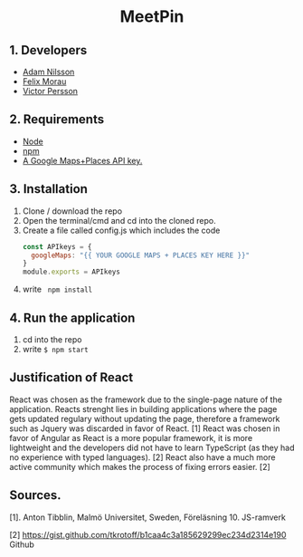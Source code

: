 <h1 align="center">MeetPin</h1>

## 1. Developers

<ul>
  <li> <a href="https://github.com/addicool">Adam Nilsson </a></li>
  <li> <a href="https://github.com/femosc2">Felix Morau </a></li>
  <li> <a href="https://github.com/VictorPersson ">Victor Persson </a></li>
</ul>

## 2. Requirements

<ul>
  <li> <a href="https://nodejs.org/en/download/">Node</a></li>
  <li> <a href="https://www.npmjs.com/get-npm">npm</a></li>
  <li> <a href="https://cloud.google.com/maps-platform/?__utma=102347093.92387519.1558278983.1559032155.1559032155.1&__utmb=102347093.0.10.1559032155&__utmc=102347093&__utmx=-&__utmz=102347093.1559032155.1.1.utmcsr=google|utmccn=(organic)|utmcmd=organic|utmctr=(not%20provided)&__utmv=-&__utmk=129617036&_ga=2.78148369.463654512.1559032149-92387519.1558278983#get-started">A Google Maps+Places API key.</a></li>
</ul>
  
  
## 3. Installation

<ol>
  <li> Clone / download the repo </li> 
  <li> Open the terminal/cmd and cd into the cloned repo. </li>
  <li>Create a file called config.js which includes the code

  ```javascript
const APIkeys = {
    googleMaps: "{{ YOUR GOOGLE MAPS + PLACES KEY HERE }}"
}
module.exports = APIkeys
```

</li>
  <li> write <code> npm install </code> </li>
</ol>

## 4. Run the application

<ol>
  <li> cd into the repo </li> 
  <li> write <code>$ npm start </code> </li>
</ol>

## Justification of React

React was chosen as the framework due to the single-page nature of the application. Reacts strenght lies in building applications where the page gets updated regulary without updating the page, therefore a framework such as Jquery was discarded in favor of React. [1]
React was chosen in favor of Angular as React is a more popular framework, it is more lightweight and the developers did not have to learn TypeScript (as they had no experience with typed languages). [2] React also have a much more active community which makes the process of fixing errors easier. [2]

## Sources.
[1]. Anton Tibblin, Malmö Universitet, Sweden, Föreläsning 10. JS-ramverk

[2] https://gist.github.com/tkrotoff/b1caa4c3a185629299ec234d2314e190 Github
